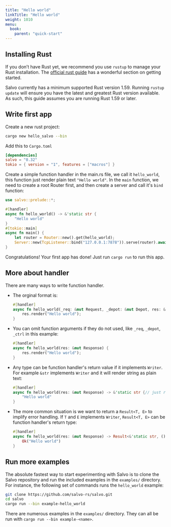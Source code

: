 ```yaml
---
title: "Hello world"
linkTitle: "Hello world"
weight: 1010
menu:
  book:
    parent: "quick-start"
---
```


## Installing Rust

If you don’t have Rust yet, we recommend you use ```rustup``` to manage your Rust installation. The [official rust guide](https://doc.rust-lang.org/book/ch01-01-installation.html) has a wonderful section on getting started.

Salvo currently has a minimum supported Rust version 1.59. Running ```rustup update``` will ensure you have the latest and greatest Rust version available. As such, this guide assumes you are running Rust 1.59 or later.

## Write first app

Create a new rust project:

```bash
cargo new hello_salvo --bin
```

Add this to `Cargo.toml`

```toml
[dependencies]
salvo = "0.32"
tokio = { version = "1", features = ["macros"] }
```

Create a simple function handler in the main.rs file, we call it `hello_world`, this function just render plain text ```"Hello world"```. In the ```main``` function, we need to create a root Router first, and then create a server and call it's ```bind``` function:

```rust
use salvo::prelude::*;

#[handler]
async fn hello_world() -> &'static str {
    "Hello world"
}
#[tokio::main]
async fn main() {
    let router = Router::new().get(hello_world);
    Server::new(TcpListener::bind("127.0.0.1:7878")).serve(router).await;
}
```
Congratulations! Your first app has done! Just run ```cargo run``` to run this app.

## More about handler

There are many ways to write function handler.

- The orginal format is:

    ```rust
    #[handler]
    async fn hello_world(_req: &mut Request, _depot: &mut Depot, res: &mut Response, _ctrl: &mut FlowCtrl) {
        res.render("Hello world");
    }
    ```

- You can omit function arguments if they do not used, like ```_req```, ```_depot```, ```_ctrl``` in this example:

    ``` rust
    #[handler]
    async fn hello_world(res: &mut Response) {
        res.render("Hello world");
    }
    ```

- Any type can be function handler's return value if it implements ```Writer```. For example ```&str``` implements ```Writer``` and it will render string as plain text:

    ```rust
    #[handler]
    async fn hello_world(res: &mut Response) -> &'static str {// just return &str
        "Hello world"
    }
    ```

- The more common situation is we want to return a ```Result<T, E>``` to implify error handling. If ```T``` and ```E``` implements ```Writer```, ```Result<T, E>``` can be function handler's return type:
  
    ```rust
    #[handler]
    async fn hello_world(res: &mut Response) -> Result<&'static str, ()> {// return Result
        Ok("Hello world")
    }
    ```

## Run more examples
The absolute fastest way to start experimenting with Salvo is to clone the
Salvo repository and run the included examples in the `examples/` directory.
For instance, the following set of commands runs the `hello_world` example:

```sh
git clone https://github.com/salvo-rs/salvo.git
cd salvo
cargo run --bin example-hello_world
```

There are numerous examples in the `examples/` directory. They can all be run
with `cargo run --bin example-<name>`.